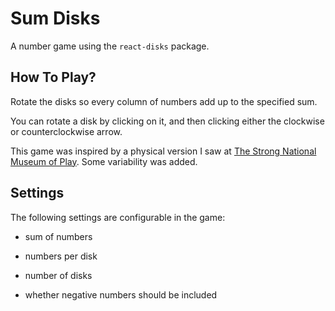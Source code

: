 # Sum Disks
A number game using the `react-disks` package.


## How To Play?
Rotate the disks so every column of numbers add up to the specified sum.

You can rotate a disk by clicking on it, and then clicking either the clockwise or counterclockwise arrow.

This game was inspired by a physical version I saw at [The Strong National Museum of Play](https://www.museumofplay.org/). Some variability was added.

## Settings
The following settings are configurable in the game:

- sum of numbers

- numbers per disk

- number of disks

- whether negative numbers should be included
